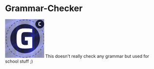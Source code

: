 # Grammar-Checker
<img src="Grammar%20Checker/icons/128x128.png" width="128">
This doesn't really check any grammar but used for school stuff ;)
